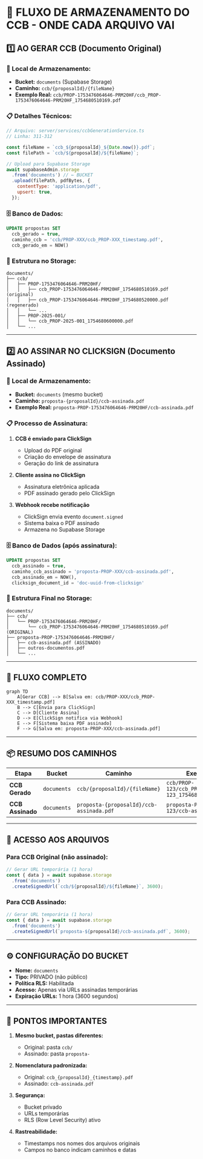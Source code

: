 # 📁 FLUXO DE ARMAZENAMENTO DO CCB - ONDE CADA ARQUIVO VAI

## **1️⃣ AO GERAR CCB (Documento Original)**

### **📍 Local de Armazenamento:**

- **Bucket:** `documents` (Supabase Storage)
- **Caminho:** `ccb/{proposalId}/{fileName}`
- **Exemplo Real:** `ccb/PROP-1753476064646-PRM20HF/ccb_PROP-1753476064646-PRM20HF_1754680510169.pdf`

### **📋 Detalhes Técnicos:**

```javascript
// Arquivo: server/services/ccbGenerationService.ts
// Linha: 311-312

const fileName = `ccb_${proposalId}_${Date.now()}.pdf`;
const filePath = `ccb/${proposalId}/${fileName}`;

// Upload para Supabase Storage
await supabaseAdmin.storage
  .from('documents') // ← BUCKET
  .upload(filePath, pdfBytes, {
    contentType: 'application/pdf',
    upsert: true,
  });
```

### **🗄️ Banco de Dados:**

```sql
UPDATE propostas SET
  ccb_gerado = true,
  caminho_ccb = 'ccb/PROP-XXX/ccb_PROP-XXX_timestamp.pdf',
  ccb_gerado_em = NOW()
```

### **📂 Estrutura no Storage:**

```
documents/
├── ccb/
│   ├── PROP-1753476064646-PRM20HF/
│   │   ├── ccb_PROP-1753476064646-PRM20HF_1754680510169.pdf (original)
│   │   ├── ccb_PROP-1753476064646-PRM20HF_1754680520000.pdf (regenerado)
│   │   └── ...
│   ├── PROP-2025-001/
│   │   └── ccb_PROP-2025-001_1754680600000.pdf
│   └── ...
```

---

## **2️⃣ AO ASSINAR NO CLICKSIGN (Documento Assinado)**

### **📍 Local de Armazenamento:**

- **Bucket:** `documents` (mesmo bucket)
- **Caminho:** `proposta-{proposalId}/ccb-assinada.pdf`
- **Exemplo Real:** `proposta-PROP-1753476064646-PRM20HF/ccb-assinada.pdf`

### **📋 Processo de Assinatura:**

1. **CCB é enviado para ClickSign**
   - Upload do PDF original
   - Criação do envelope de assinatura
   - Geração do link de assinatura

2. **Cliente assina no ClickSign**
   - Assinatura eletrônica aplicada
   - PDF assinado gerado pelo ClickSign

3. **Webhook recebe notificação**
   - ClickSign envia evento `document.signed`
   - Sistema baixa o PDF assinado
   - Armazena no Supabase Storage

### **🗄️ Banco de Dados (após assinatura):**

```sql
UPDATE propostas SET
  ccb_assinado = true,
  caminho_ccb_assinado = 'proposta-PROP-XXX/ccb-assinada.pdf',
  ccb_assinado_em = NOW(),
  clicksign_document_id = 'doc-uuid-from-clicksign'
```

### **📂 Estrutura Final no Storage:**

```
documents/
├── ccb/
│   └── PROP-1753476064646-PRM20HF/
│       └── ccb_PROP-1753476064646-PRM20HF_1754680510169.pdf (ORIGINAL)
├── proposta-PROP-1753476064646-PRM20HF/
│   ├── ccb-assinada.pdf (ASSINADO)
│   ├── outros-documentos.pdf
│   └── ...
```

---

## **🔄 FLUXO COMPLETO**

```mermaid
graph TD
    A[Gerar CCB] --> B[Salva em: ccb/PROP-XXX/ccb_PROP-XXX_timestamp.pdf]
    B --> C[Envia para ClickSign]
    C --> D[Cliente Assina]
    D --> E[ClickSign notifica via Webhook]
    E --> F[Sistema baixa PDF assinado]
    F --> G[Salva em: proposta-PROP-XXX/ccb-assinada.pdf]
```

---

## **📦 RESUMO DOS CAMINHOS**

| Etapa            | Bucket      | Caminho                                  | Exemplo                                       |
| ---------------- | ----------- | ---------------------------------------- | --------------------------------------------- |
| **CCB Gerado**   | `documents` | `ccb/{proposalId}/{fileName}`            | `ccb/PROP-123/ccb_PROP-123_1754680510169.pdf` |
| **CCB Assinado** | `documents` | `proposta-{proposalId}/ccb-assinada.pdf` | `proposta-PROP-123/ccb-assinada.pdf`          |

---

## **🔐 ACESSO AOS ARQUIVOS**

### **Para CCB Original (não assinado):**

```javascript
// Gerar URL temporária (1 hora)
const { data } = await supabase.storage
  .from('documents')
  .createSignedUrl(`ccb/${proposalId}/${fileName}`, 3600);
```

### **Para CCB Assinado:**

```javascript
// Gerar URL temporária (1 hora)
const { data } = await supabase.storage
  .from('documents')
  .createSignedUrl(`proposta-${proposalId}/ccb-assinada.pdf`, 3600);
```

---

## **⚙️ CONFIGURAÇÃO DO BUCKET**

- **Nome:** `documents`
- **Tipo:** PRIVADO (não público)
- **Política RLS:** Habilitada
- **Acesso:** Apenas via URLs assinadas temporárias
- **Expiração URLs:** 1 hora (3600 segundos)

---

## **🎯 PONTOS IMPORTANTES**

1. **Mesmo bucket, pastas diferentes:**
   - Original: pasta `ccb/`
   - Assinado: pasta `proposta-`

2. **Nomenclatura padronizada:**
   - Original: `ccb_{proposalId}_{timestamp}.pdf`
   - Assinado: `ccb-assinada.pdf`

3. **Segurança:**
   - Bucket privado
   - URLs temporárias
   - RLS (Row Level Security) ativo

4. **Rastreabilidade:**
   - Timestamps nos nomes dos arquivos originais
   - Campos no banco indicam caminhos e datas
